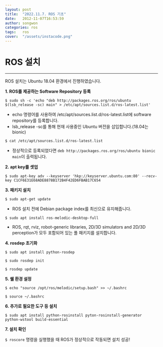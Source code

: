 ```yaml
---
layout: post
title:  "2022.11.7. ROS 기초"
date:   2012-11-07T16:53:59
author: songwon
categories: ros
tags:	ros
cover:  "/assets/instacode.png"
---
```

# ROS 설치
---
 ROS 설치는 Ubuntu 18.04 환경에서 진행하였습니다.
 
**1. ROS를 제공하는 Software Repository 등록** 

`$ sudo sh -c 'echo "deb http://packages.ros.org/ros/ubuntu $(lsb_release -sc) main" > /etc/apt/sources.list.d/ros-latest.list'`

 - echo 명령어를 사용하여 /etc/apt/sources.list.d/ros-latest.list에 software repository를 등록합니다.
 - lsb_release -sc를 통해 현재 사용중인 Ubuntu 버전을 삽입합니다.(18.04는 bionic)
  
`$ cat /etc/apt/sources.list.d/ros-latest.list`

 - 정상적으로 등록되었다면 `deb http://packages.ros.org/ros/ubuntu bionic main`이 출력됩니다.

**2. apt key를 셋업**

`$ sudo apt-key adv --keyserver 'hkp://keyserver.ubuntu.com:80' --recv-key C1CF6E31E68ADE8878B172B4F42ED6FBAB17C654`
 
**3. 패키지 설치**

`$ sudo apt-get update`
 - ROS 설치 전에 Debian package index를 최신으로 유지해줍니다.

`$ sudo apt install ros-melodic-desktop-full`
 - ROS, rqt, rviz, robot-generic libraries, 2D/3D simulators and 2D/3D perception가 모두 포함되어 있는 풀 패키지를 설치합니다.

**4. rosdep 초기화**

`$ sudo apt install python-rosdep`

`$ sudo rosdep init`

`$ rosdep update`

**5. 쉘 환경 설정**

`$ echo "source /opt/ros/melodic/setup.bash" >> ~/.bashrc`

`$ source ~/.bashrc`

**6. 추가로 필요한 도구 등 설치**

`$ sudo apt install python-rosinstall pyton-rosinstall-generator python-wstool build-essential`

**7. 설치 확인**

`$ roscore` 명령을 실행했을 때 ROS가 정상적으로 작동되면 설치 성공!
